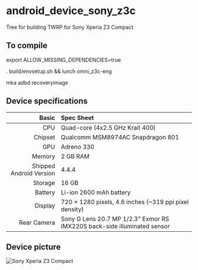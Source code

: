 # android_device_sony_z3c
Tree for building TWRP for Sony Xperia Z3 Compact

## To compile

export ALLOW_MISSING_DEPENDENCIES=true

. build/envsetup.sh && lunch omni_z3c-eng

mka adbd recoveryimage

## Device specifications

Basic   | Spec Sheet
-------:|:-------------------------
CPU     | Quad-core (4x2.5 GHz Krait 400)
Chipset | Qualcomm MSM8974AC Snapdragon 801
GPU     | Adreno 330
Memory  | 2 GB RAM
Shipped Android Version | 4.4.4
Storage | 16 GB
Battery | Li-ion 2600 mAh battery
Display | 720 × 1280 pixels, 4.6 inches (~319 ppi pixel density)
Rear Camera  | Sony G Lens 20.7 MP 1/2.3" Exmor RS IMX220S back-side illuminated sensor


## Device picture

![Sony Xperia Z3 Compact](https://cdn.support.sonymobile.com/pi/xperiaz3compact.png)
